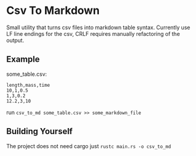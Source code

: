 # Csv To Markdown
Small utility that turns csv files into markdown table syntax. Currently use LF line endings for the csv, CRLF requires manually refactoring of the output.

## Example

some_table.csv:
```
length,mass,time
10,1,0.5
1,3,0.2
12.2,3,10
```
run `csv_to_md some_table.csv >> some_markdown_file`

## Building Yourself
The project does not need cargo just `rustc main.rs -o csv_to_md`




